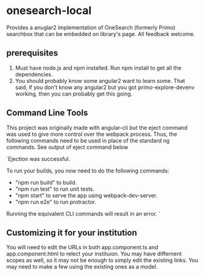 # onesearch-local
Provides a anuglar2 implementation of OneSearch (formerly Primo) searchbox that can be embedded on library's page.
All feedback welcome.



## prerequisites
1. Must have node.js and npm installed.  Run npm install to get all the dependencies.
2. You should probably know some angular2 want to learn some. That said, if you don't know any angular2 but you got primo-explore-devenv working, then you can probably get this going.

## Command Line Tools
This project was originally made with angular-cli but the eject command was used to give more control over the webpack process.  Thus, the following commands need to be used in place of the standard ng commands. See output of eject command below

`Ejection was successful.

To run your builds, you now need to do the following commands:
   - "npm run build" to build.
   - "npm run test" to run unit tests.
   - "npm start" to serve the app using webpack-dev-server.
   - "npm run e2e" to run protractor.

Running the equivalent CLI commands will result in an error.
`
## Customizing it for your institution
You will need to edit the URLs in both app.component.ts and app.component.html to relect your instituion.  You may have differnent scopes as well, so it may not be enough to simply edit the existing links. You may need to make a few using the existing ones as a model.


